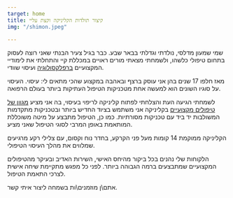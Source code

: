 ```yaml
---
target: home
title: קיצור תולדות הקליניקה וקצת עליי
img: "/shimon.jpeg"

---
```

שמי שמעון מדלסי, נולדתי וגדלתי בבאר שבע. כבר בגיל צעיר הבנתי שאני רוצה לעסוק בתחום טיפולי כלשהו, ולשמחתי מצאתי מורים ראויים במכללת קיי והתחלתי את לימודיי המקצועיים [ברפלקסולוגיה](reflexology "טיפול ברפלקסולוגיה") ועיסוי שוודי.

מאז חלפו 17 שנים בהן אני עוסק ברצף ובאהבה במקצוע שהכי מתאים לי: עיסוי. העיסוי על סוגיו השונים הוא למעשה אחת מטכניקות הטיפול העתיקות ביותר בעולם הרפואה.

לשמחתי הגיעה העת והצלחתי לפתוח קליניקה לריפוי בעיסוי, בה אני מציע [מגוון של טיפולים מקצועיים](treatment-menu "תפריט הטיפולים המלא")
בקליניקה אני משתמש בציוד החדיש ביותר ובטכניקות מתקדמות המשולבות יד ביד עם טכניקות מסורתיות.
כמו כן, הטיפול מתבצע על מיטה משוכללת המותאמת באופן המרבי לסוגי הטיפול שאני מציע.

הקליניקה ממוקמת 14 קומות מעל פני הקרקע, בחדר נוח וקסום, עם צלילי רקע מרגיעים שמלווים את מהלך העיסוי הטיפולי.

הלקוחות שלי נהנים בכל ביקור מהיחס האישי, השירות האדיב ובעיקר מהטיפולים המקצועיים שמתבצעים ברמה הגבוהה ביותר. לפני כל מפגש מתקיימת שיחה אישית לצרכי התאמת הטיפול.

אתם\\ן מוזמנים\\ות בשמחה ליצור איתי קשר.